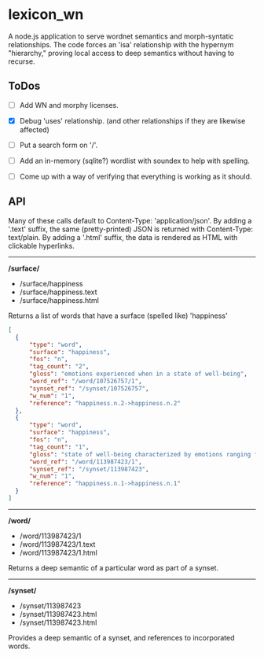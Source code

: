# lexicon_wn
 A node.js application to serve wordnet semantics and morph-syntatic relationships.
 The code forces an 'isa' relationship with the hypernym "hierarchy," proving local access to deep semantics without having to recurse.

## ToDos

- [ ] Add WN and morphy licenses.

- [x] Debug 'uses' relationship. (and other relationships if they are likewise affected)

- [ ] Put a search form on '/'.

- [ ] Add an in-memory (sqlite?) wordlist with soundex to help with spelling.

- [ ] Come up with a way of verifying that everything is working as it should.


## API

Many of these calls default to Content-Type: 'application/json'.
By adding a '.text' suffix, the same (pretty-printed) JSON is returned with Content-Type: text/plain.
By adding a '.html' suffix, the data is rendered as HTML with clickable hyperlinks.

-----
**/surface/**
* /surface/happiness
* /surface/happiness.text
* /surface/happiness.html

Returns a list of words that have a surface (spelled like) 'happiness'

```json
[
  {
	  "type": "word",
	  "surface": "happiness",
	  "fos": "n",
	  "tag_count": "2",
	  "gloss": "emotions experienced when in a state of well-being",
	  "word_ref": "/word/107526757/1",
	  "synset_ref": "/synset/107526757",
	  "w_num": "1",
	  "reference": "happiness.n.2->happiness.n.2"
  },
  {
	  "type": "word",
	  "surface": "happiness",
	  "fos": "n",
	  "tag_count": "1",
	  "gloss": "state of well-being characterized by emotions ranging from contentment to intense joy",
	  "word_ref": "/word/113987423/1",
	  "synset_ref": "/synset/113987423",
	  "w_num": "1",
	  "reference": "happiness.n.1->happiness.n.1"
  }
]
```
 

-----
**/word/**
* /word/113987423/1
* /word/113987423/1.text
* /word/113987423/1.html

Returns a deep semantic of a particular word as part of a synset.

-----
**/synset/**
* /synset/113987423
* /synset/113987423.html
* /synset/113987423.html

Provides a deep semantic of a synset, and references to incorporated words.


